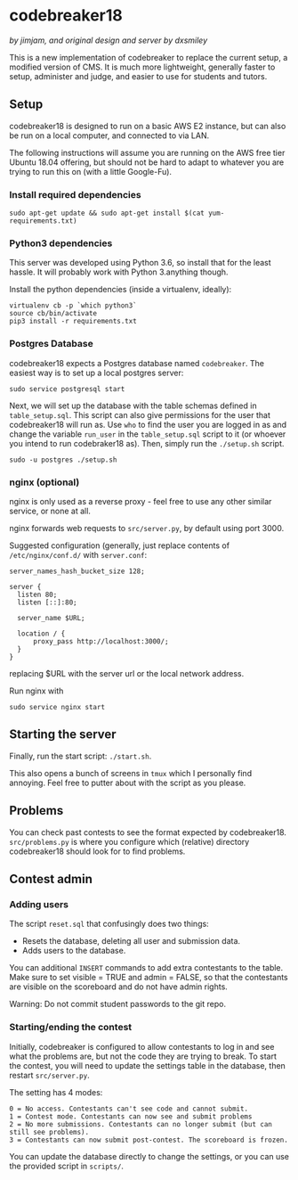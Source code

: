 # codebreaker18
_by jimjam, and original design and server by dxsmiley_

This is a new implementation of codebreaker to replace the current setup, a modified version of CMS. It is much more lightweight, generally faster to setup, administer and judge, and easier to use for students and tutors.

## Setup

codebreaker18 is designed to run on a basic AWS E2 instance, but can also be run on a local computer, and connected to via LAN.

The following instructions will assume you are running on the AWS free tier Ubuntu 18.04 offering, but should not be hard to adapt to whatever you are trying to run this on (with a little Google-Fu).

### Install required dependencies

```
sudo apt-get update && sudo apt-get install $(cat yum-requirements.txt)
```

### Python3 dependencies

This server was developed using Python 3.6, so install that for the least hassle. It will probably work with Python 3.anything though.

Install the python dependencies (inside a virtualenv, ideally):

```
virtualenv cb -p `which python3`
source cb/bin/activate
pip3 install -r requirements.txt
```

### Postgres Database

codebreaker18 expects a Postgres database named `codebreaker`.
The easiest way is to set up a local postgres server:

```
sudo service postgresql start
```

Next, we will set up the database with the table schemas defined in `table_setup.sql`.
This script can also give permissions for the user that codebreaker18 will run as.
Use `who` to find the user you are logged in as and change the variable `run_user` in
the `table_setup.sql` script to it (or whoever you intend to run codebraker18 as).
Then, simply run the `./setup.sh` script.

```
sudo -u postgres ./setup.sh
```

### nginx (optional)

nginx is only used as a reverse proxy - feel free to use any other similar service, or none at all.

nginx forwards web requests to `src/server.py`, by default using port 3000.

Suggested configuration (generally, just replace contents of `/etc/nginx/conf.d/` with `server.conf`:
```
server_names_hash_bucket_size 128;

server {
  listen 80;
  listen [::]:80;

  server_name $URL;

  location / {
      proxy_pass http://localhost:3000/;
  }
}
```
replacing $URL with the server url or the local network address.

Run nginx with
```
sudo service nginx start
```

## Starting the server
Finally, run the start script: `./start.sh`.

This also opens a bunch of screens in `tmux` which I personally find annoying.
Feel free to putter about with the script as you please.


## Problems

You can check past contests to see the format expected by codebreaker18.
`src/problems.py` is where you configure which (relative) directory codebreaker18 should look for to find problems.


## Contest admin

### Adding users

The script `reset.sql` that confusingly does two things:

* Resets the database, deleting all user and submission data.
* Adds users to the database.

You can additional `INSERT` commands to add extra contestants to the table.
Make sure to set visible = TRUE and admin = FALSE, so that the contestants are visible on the scoreboard and do not have admin rights.

Warning: Do not commit student passwords to the git repo.

### Starting/ending the contest

Initially, codebreaker is configured to allow contestants to log in and see what the problems are, but not the code they are trying to break. To start the contest, you will need to update the settings table in the database, then restart `src/server.py`.

The setting has 4 modes:
```
0 = No access. Contestants can't see code and cannot submit.
1 = Contest mode. Contestants can now see and submit problems
2 = No more submissions. Contestants can no longer submit (but can still see problems).
3 = Contestants can now submit post-contest. The scoreboard is frozen.
```

You can update the database directly to change the settings, or you can use the provided script in `scripts/`.
